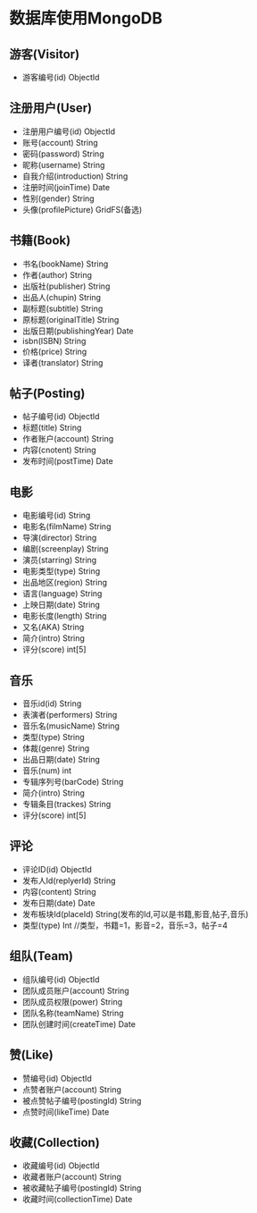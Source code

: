 # 数据库使用MongoDB

## 游客(Visitor)

* 游客编号(id)               ObjectId


## 注册用户(User)

* 注册用户编号(id)           ObjectId
* 账号(account)              String
* 密码(password)             String
* 昵称(username)             String
* 自我介绍(introduction)     String
* 注册时间(joinTime)         Date
* 性别(gender) 				 String
* 头像(profilePicture)       GridFS(备选)


##   书籍(Book)

* 书名(bookName)             String
* 作者(author)               String
* 出版社(publisher)          String
* 出品人(chupin)             String
* 副标题(subtitle)           String
* 原标题(originalTitle)      String
* 出版日期(publishingYear)   Date
* isbn(ISBN)                 String
* 价格(price)                String
* 译者(translator)           String


## 帖子(Posting)

* 帖子编号(id)               ObjectId
* 标题(title)                String
* 作者账户(account)          String
* 内容(cnotent)              String
* 发布时间(postTime)         Date


## 电影

* 电影编号(id)               String    
* 电影名(filmName)           String    
* 导演(director)             String  
* 编剧(screenplay)           String
* 演员(starring)             String
* 电影类型(type)             String
* 出品地区(region)           String
* 语言(language)             String
* 上映日期(date)             String
* 电影长度(length)           String
* 又名(AKA)                  String
* 简介(intro)                String
* 评分(score)                int[5]


## 音乐

* 音乐id(id)                 String
* 表演者(performers)         String
* 音乐名(musicName)          String
* 类型(type)                 String
* 体裁(genre)                String
* 出品日期(date)             String
* 音乐(num)                  int
* 专辑序列号(barCode)        String
* 简介(intro)                String
* 专辑条目(trackes)          String
* 评分(score)                int[5]


## 评论

* 评论ID(id)                 ObjectId
* 发布人Id(replyerId)        String
* 内容(content)              String
* 发布日期(date)             Date
* 发布板块Id(placeId)        String(发布的Id,可以是书籍,影音,帖子,音乐)
* 类型(type)                    Int //类型，书籍=1，影音=2，音乐=3，帖子=4


## 组队(Team)

* 组队编号(id) 	             ObjectId
* 团队成员账户(account)      String
* 团队成员权限(power)        String
* 团队名称(teamName)         String
* 团队创建时间(createTime)   Date


## 赞(Like)

* 赞编号(id) 				 ObjectId
* 点赞者账户(account) 		 String
* 被点赞帖子编号(postingId)  String
* 点赞时间(likeTime) 		 Date


## 收藏(Collection)

* 收藏编号(id)               ObjectId
* 收藏者账户(account)        String
* 被收藏帖子编号(postingId)  String 
* 收藏时间(collectionTime)   Date
